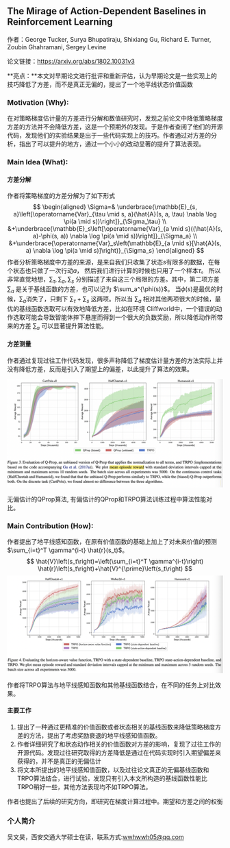 ## The Mirage of Action-Dependent Baselines in Reinforcement Learning

作者：George Tucker, Surya Bhupatiraju, Shixiang Gu, Richard E. Turner, Zoubin Ghahramani, Sergey Levine

论文链接：https://arxiv.org/abs/1802.10031v3

**亮点：**本文对早期论文进行批评和重新评估，认为早期论文是一些实现上的技巧降低了方差，而不是真正无偏的，提出了一个地平线状态价值函数

### **Motivation (Why):** 

在对策略梯度估计量的方差进行分解和数值研究时，发现之前论文中降低策略梯度方差的方法并不会降低方差，这是一个预期外的发现。于是作者查阅了他们的开源代码，发现他们的实验结果是出于一些代码实现上的技巧。作者通过对方差的分析，指出了可以提升的地方，通过一个小小的改动显著的提升了算法表现。

### **Main Idea (What):** 

#### **方差分解**

作者将策略梯度的方差分解为了如下形式
$$
\begin{aligned}
\Sigma=& \underbrace{\mathbb{E}_{s, a}\left[\operatorname{Var}_{\tau \mid s, a}(\hat{A}(s, a, \tau) \nabla \log \pi(a \mid s))\right]}_{\Sigma_\tau} \\
&+\underbrace{\mathbb{E}_s\left[\operatorname{Var}_{a \mid s}((\hat{A}(s, a)-\phi(s, a)) \nabla \log \pi(a \mid s))\right]}_{\Sigma_a} \\
&+\underbrace{\operatorname{Var}_s\left(\mathbb{E}_{a \mid s}[\hat{A}(s, a) \nabla \log \pi(a \mid s)]\right)}_{\Sigma_s}
\end{aligned}
$$
作者分析策略梯度中方差的来源，是来自我们只收集了状态$s$有限多的数据，在每个状态也只做了一次行动$a$， 然后我们进行计算的时候也只用了一个样本$\tau$。 所以非常直觉地想，$\sum_{\tau}, \sum_{a}, \sum_{s}$ 分别描述了来自这三个局限的方差。其中，第二项方差$\sum_a$ 是关于基线函数的方差，也可以记为 $\sum_a^{\phi(s)}$。 当$\phi(s)$是最优的时候，$\sum_a$消失了，只剩下 $\sum_{\tau} + \sum_{s}$ 这两项。所以当 $\sum_a$ 相对其他两项很大的时候，最优的基线函数选取可以有效地降低方差，比如在环境 Cliffworld中，一个错误的动作选取可能会导致智能体摔下悬崖而得到一个很大的负数奖励，所以降低动作所带来的方差 $\sum_a$ 可以显著提升算法性能。

#### **方差测量**

作者通过复现过往工作代码发现，很多声称降低了梯度估计量方差的方法实际上并没有降低方差，反而是引入了期望上的偏差，以此提升了算法的效果。

![截屏2022-12-05 20.40.09](img/Mirage1.png)

无偏估计的QProp算法, 有偏估计的QProp和TRPO算法训练过程中算法性能对比。

### **Main Contribution (How):**

作者提出了地平线感知函数，在原有价值函数的基础上加上了对未来价值的预测 $\sum_{i=t}^T \gamma^{i-t} \hat{r}(s_t)$。
$$
\hat{V}\left(s_t\right)=\left(\sum_{i=t}^T \gamma^{i-t}\right) \hat{r}\left(s_t\right)+\hat{V}^{\prime}\left(s_t\right)
$$
<img src="img/Mirage2.png" alt="截屏2022-12-05 20.50.10" style="zoom:67%;" />

作者将TRPO算法与地平线感知函数和其他基线函数结合，在不同的任务上对比效果。

#### 主要工作

1. 提出了一种通过更精准的价值函数或者状态相关的基线函数来降低策略梯度方差的方法，提出了考虑奖励衰退的地平线感知值函数。
2. 作者详细研究了和状态动作相关的价值函数对方差的影响，复现了过往工作的开源代码。发现过往研究取得的方差降低是通过在代码实现时引入期望偏差来获得的，并不是真正的无偏估计
3. 将文本所提出的地平线感知值函数，以及过往论文真正的无偏基线函数和TRPO算法结合，进行试验，发现只有引入本文所构造的基线函数性能比TRPO稍好一些，其他方法表现均不如TRPO算法。

作者也提出了后续的研究方向，即研究在梯度计算过程中。期望和方差之间的权衡

### 个人简介

吴文昊，西安交通大学硕士在读，联系方式:wwhwwh05@qq.com







